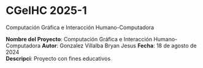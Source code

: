 # CGeIHC 2025-1
Computación Gráfica e Interacción Humano-Computadora

**Nombre del Proyecto**: Computación Gráfica e Interacción Humano-Computadora
**Autor**: Gonzalez Villalba Bryan Jesus 
**Fecha**: 18 de agosto de 2024  
**Descripci**: Proyecto con fines educativos
